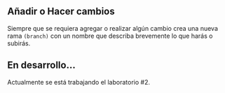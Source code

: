 ## Añadir o Hacer cambios
Siempre que se requiera agregar o realizar algún cambio crea una nueva rama `(branch)` con un nombre que describa brevemente lo que harás o subirás.

## En desarrollo...
Actualmente se está trabajando el laboratorio #2.
